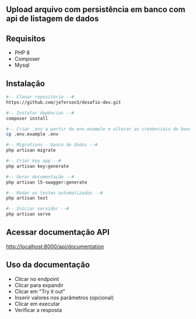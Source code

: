 ## Upload arquivo com persistência em banco com api de listagem de dados

## Requisitos
- PHP 8
- Composer
- Mysql

## Instalação
```sh
#-- Clonar repositório --#
https://github.com/jeferson3/desafio-dev.git

#-- Instalar depências --# 
composer install

#-- Criar .env a partir do env.example e alterar as credenciais do banco de dados --# 
cp .env.example .env

#-- Migrations - banco de dados --# 
php artisan migrate

#-- Criar key app --# 
php artisan key:generate

#-- Gerar documentação --# 
php artisan l5-swagger:generate

#-- Rodar os testes automatizados --# 
php artisan test

#-- Iniciar servidor --# 
php artisan serve

```

## Acessar documentação API
[http://localhost:8000/api/documentation](http://localhost:8000/api/documentation)


## Uso da documentação
- Clicar no endpoint
- Clicar para expandir 
- Clicar em "Try it out"
- Inserir valores nos parâmetros (opcional)
- Clicar em executar
- Verificar a resposta
